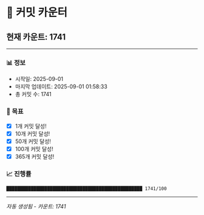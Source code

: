 # 🔢 커밋 카운터

## 현재 카운트: 1741

---

### 📊 정보
- 시작일: 2025-09-01
- 마지막 업데이트: 2025-09-01 01:58:33
- 총 커밋 수: 1741

### 🎯 목표
- [x] 1개 커밋 달성!
- [x] 10개 커밋 달성!
- [x] 50개 커밋 달성!
- [x] 100개 커밋 달성!
- [x] 365개 커밋 달성!

### 📈 진행률
```
██████████████████████████████████████████████████ 1741/100
```

---
*자동 생성됨 - 카운트: 1741*
